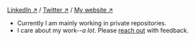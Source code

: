 [LinkedIn ↗](https://www.linkedin.com/in/giovanni-assad/) /
[Twitter ↗](https://x.com/giovabattelli) /
[My website ↗](https://giovabattelli.com)

- Currently I am mainly working in private repositories.
- I care about my work--*a lot*. Please [reach out](giovabattelli@gmail.com) with feedback.
